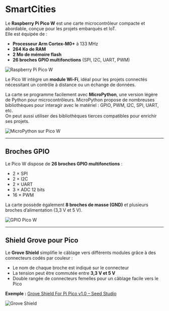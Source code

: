 # SmartCities

Le **Raspberry Pi Pico W** est une carte microcontrôleur compacte et abordable, conçue pour les projets embarqués et IoT.  
Elle est équipée de :  
- **Processeur Arm Cortex-M0+** à 133 MHz  
- **264 Ko de RAM**  
- **2 Mo de mémoire flash**  
- **26 broches GPIO multifonctions** (SPI, I2C, UART, PWM)

![Raspberry Pi Pico W](https://user-images.githubusercontent.com/124893862/219611249-dd82aad6-da4c-41f7-a80e-fc87fd51e38a.png)

Le Pico W intègre un **module Wi-Fi**, idéal pour les projets connectés nécessitant un contrôle à distance ou un échange de données.  

La carte se programme facilement avec **MicroPython**, une version légère de Python pour microcontrôleurs. MicroPython propose de nombreuses bibliothèques pour interagir avec le matériel : GPIO, PWM, I2C, SPI, UART, etc.  
On peut aussi utiliser des bibliothèques tierces compatibles pour enrichir ses projets.

![MicroPython sur Pico W](https://user-images.githubusercontent.com/124893862/219622236-a85db1f7-3dd8-4ba2-a3bf-8396c5b27cb0.png)

---

## Broches GPIO

Le Pico W dispose de **26 broches GPIO multifonctions** :  
- 2 × SPI  
- 2 × I2C  
- 2 × UART  
- 3 × ADC 12 bits  
- 16 × PWM

La carte possède également **8 broches de masse (GND)** et plusieurs broches d’alimentation (3,3 V et 5 V).

![GPIO Pico W](https://user-images.githubusercontent.com/124893862/219611075-1f9e3f77-ad73-4504-9a44-8857870773e3.png)

---

## Shield Grove pour Pico

Le **Grove Shield** simplifie le câblage vers différents modules grâce à des connecteurs codés par couleur :  
- Le nom de chaque broche est indiqué sur le connecteur  
- La tension peut être commutée entre **3,3 V et 5 V**  
- Double rangée de connecteurs femelles pour un câblage facile vers le Pico  

**Exemple :** [Grove Shield For Pi Pico v1.0 – Seed Studio](https://www.seeedstudio.com/)

![Grove Shield](https://user-images.githubusercontent.com/124893862/219610776-ff0e4372-5288-4e84-8a42-88c22d09d84c.png)